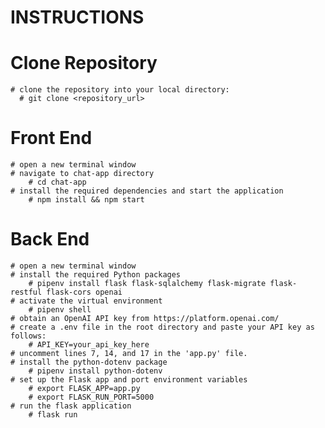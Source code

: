 # INSTRUCTIONS 

  # Clone Repository 
    # clone the repository into your local directory:
      # git clone <repository_url>

  # Front End 
    # open a new terminal window
    # navigate to chat-app directory 
        # cd chat-app
    # install the required dependencies and start the application
        # npm install && npm start

  # Back End 
    # open a new terminal window
    # install the required Python packages
        # pipenv install flask flask-sqlalchemy flask-migrate flask-restful flask-cors openai
    # activate the virtual environment 
        # pipenv shell 
    # obtain an OpenAI API key from https://platform.openai.com/
    # create a .env file in the root directory and paste your API key as follows:
        # API_KEY=your_api_key_here
    # uncomment lines 7, 14, and 17 in the 'app.py' file.
    # install the python-dotenv package
        # pipenv install python-dotenv
    # set up the Flask app and port environment variables 
        # export FLASK_APP=app.py
        # export FLASK_RUN_PORT=5000
    # run the flask application 
        # flask run 
    
    
    
